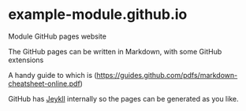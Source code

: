 # example-module.github.io
Module GitHub pages website

The GitHub pages can be written in Markdown, with some GitHub extensions

A handy guide to which is (https://guides.github.com/pdfs/markdown-cheatsheet-online.pdf)

GitHub has [Jeykll](https://jekyllrb.com/) internally so the pages can be generated as you like.
